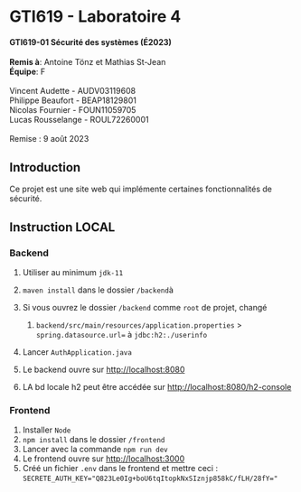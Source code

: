 # GTI619 - Laboratoire 4 <br>
#### GTI619-01 Sécurité des systèmes (É2023)
**Remis à**: Antoine Tönz et Mathias St-Jean<br>
**Équipe**: F <br><br>
Vincent Audette - AUDV03119608<br>
Philippe Beaufort - BEAP18129801<br>
Nicolas Fournier - FOUN11059705<br>
Lucas Rousselange - ROUL72260001<br><br>
Remise : 9 août 2023

## Introduction

Ce projet est une site web qui implémente certaines fonctionnalités de sécurité.

## Instruction LOCAL
### Backend
1. Utiliser au minimum `jdk-11`
2. `maven install` dans le dossier `/backend`à
3. Si vous ouvrez le dossier `/backend` comme `root` de projet, changé
   1. `backend/src/main/resources/application.properties` > `spring.datasource.url=` à `jdbc:h2:./userinfo`

4. Lancer `AuthApplication.java`
5. Le backend ouvre sur [http://localhost:8080](http://localhost:8080)
6. LA bd locale h2 peut être accédée sur [http://localhost:8080/h2-console](http://localhost:8080/h2-console)
### Frontend
1. Installer `Node`
2. `npm install` dans le dossier `/frontend`
3. Lancer avec la commande `npm run dev`
4. Le frontend ouvre sur [http://localhost:3000](http://localhost:3000)
5. Créé un fichier `.env` dans le frontend et mettre ceci : `SECRETE_AUTH_KEY="Q823Le0Ig+boU6tqItopkNxSIznjp858kC/fLH/28fY="`

